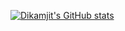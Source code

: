[![Dikamjit's GitHub stats](https://github-readme-stats.vercel.app/api?username=dikamjit-borah)](https://github.com/dikamjit-borah/github-readme-stats)
